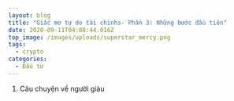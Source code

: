 ```yaml
---
layout: blog
title: "Giấc mơ tự do tài chinhs- Phần 3: Những bước đầu tiên"
date: 2020-09-11T04:08:44.016Z
top_image: /images/uploads/superstar_mercy.png
tags:
  - crypto
categories:
  - Đầu tư
---
```

1. Câu chuyện về người giàu